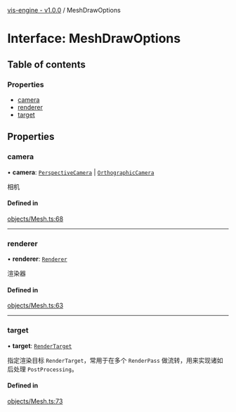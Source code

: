 [vis-engine - v1.0.0](../index.md) / MeshDrawOptions

# Interface: MeshDrawOptions

## Table of contents

### Properties

- [camera](MeshDrawOptions.md#camera)
- [renderer](MeshDrawOptions.md#renderer)
- [target](MeshDrawOptions.md#target)

## Properties

### camera

• **camera**: [`PerspectiveCamera`](../classes/PerspectiveCamera.md) \| [`OrthographicCamera`](../classes/OrthographicCamera.md)

相机

#### Defined in

[objects/Mesh.ts:68](https://github.com/sakitam-gis/vis-engine/blob/master/src/objects/Mesh.ts?at&#x3D;b650957#line&#x3D;68)

___

### renderer

• **renderer**: [`Renderer`](../classes/Renderer.md)

渲染器

#### Defined in

[objects/Mesh.ts:63](https://github.com/sakitam-gis/vis-engine/blob/master/src/objects/Mesh.ts?at&#x3D;b650957#line&#x3D;63)

___

### target

• **target**: [`RenderTarget`](../classes/RenderTarget.md)

指定渲染目标 `RenderTarget`，常用于在多个 `RenderPass` 做流转，用来实现诸如后处理 `PostProcessing`。

#### Defined in

[objects/Mesh.ts:73](https://github.com/sakitam-gis/vis-engine/blob/master/src/objects/Mesh.ts?at&#x3D;b650957#line&#x3D;73)
